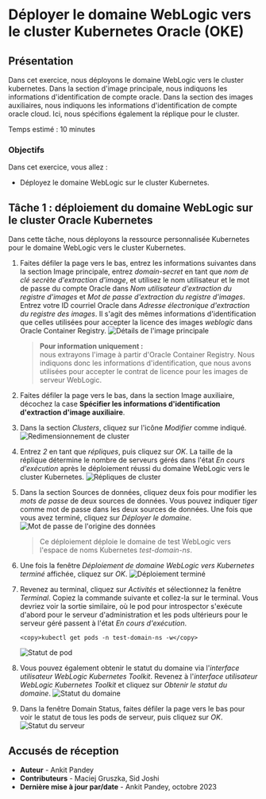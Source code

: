 # Déployer le domaine WebLogic vers le cluster Kubernetes Oracle (OKE)

## Présentation

Dans cet exercice, nous déployons le domaine WebLogic vers le cluster kubernetes. Dans la section d'image principale, nous indiquons les informations d'identification de compte oracle. Dans la section des images auxiliaires, nous indiquons les informations d'identification de compte oracle cloud. Ici, nous spécifions également la réplique pour le cluster.

Temps estimé : 10 minutes

### Objectifs

Dans cet exercice, vous allez :

*   Déployez le domaine WebLogic sur le cluster Kubernetes.

## Tâche 1 : déploiement du domaine WebLogic sur le cluster Oracle Kubernetes

Dans cette tâche, nous déployons la ressource personnalisée Kubernetes pour le domaine WebLogic vers le cluster Kubernetes.

1.  Faites défiler la page vers le bas, entrez les informations suivantes dans la section Image principale, entrez _domain-secret_ en tant que _nom de clé secrète d'extraction d'image_, et utilisez le nom utilisateur et le mot de passe du compte Oracle dans _Nom utilisateur d'extraction du registre d'images_ et _Mot de passe d'extraction du registre d'images_. Entrez votre ID courriel Oracle dans _Adresse électronique d'extraction du registre des images_. Il s'agit des mêmes informations d'identification que celles utilisées pour accepter la licence des images _weblogic_ dans Oracle Container Registry. ![Détails de l'image principale](images/primary-image-details.png)
    
    > **Pour information uniquement :**  
    > nous extrayons l'image à partir d'Oracle Container Registry. Nous indiquons donc les informations d'identification, que nous avons utilisées pour accepter le contrat de licence pour les images de serveur WebLogic.
    
2.  Faites défiler la page vers le bas, dans la section Image auxiliaire, décochez la case **Spécifier les informations d'identification d'extraction d'image auxiliaire**.
    
3.  Dans la section _Clusters_, cliquez sur l'icône _Modifier_ comme indiqué. ![Redimensionnement de cluster](images/cluster-resize.png)
    
4.  Entrez _2_ en tant que _répliques_, puis cliquez sur _OK_. La taille de la réplique détermine le nombre de serveurs gérés dans l'état _En cours d'exécution_ après le déploiement réussi du domaine WebLogic vers le cluster Kubernetes. ![Répliques de cluster](images/cluster-replicas.png)
    
5.  Dans la section Sources de données, cliquez deux fois pour modifier les _mots de passe_ de deux sources de données. Vous pouvez indiquer _tiger_ comme mot de passe dans les deux sources de données. Une fois que vous avez terminé, cliquez sur _Déployer le domaine_. ![Mot de passe de l'origine des données](images/datasource-password.png)
    
    > Ce déploiement déploie le domaine de test WebLogic vers l'espace de noms Kubernetes _test-domain-ns_.
    
6.  Une fois la fenêtre _Déploiement de domaine WebLogic vers Kubernetes terminé_ affichée, cliquez sur _OK_. ![Déploiement terminé](images/deployment-complete.png)
    
7.  Revenez au terminal, cliquez sur _Activités_ et sélectionnez la fenêtre _Terminal_. Copiez la commande suivante et collez-la sur le terminal. Vous devriez voir la sortie similaire, où le pod pour introspector s'exécute d'abord pour le serveur d'administration et les pods ultérieurs pour le serveur géré passent à l'état _En cours d'exécution_.
    
        <copy>kubectl get pods -n test-domain-ns -w</copy>
        
    
    ![Statut de pod](images/pod-status.png)
    
8.  Vous pouvez également obtenir le statut du domaine via l'_interface utilisateur WebLogic Kubernetes Toolkit_. Revenez à l'_interface utilisateur WebLogic Kubernetes Toolkit_ et cliquez sur _Obtenir le statut du domaine_. ![Statut du domaine](images/domain-status.png)
    
9.  Dans la fenêtre Domain Status, faites défiler la page vers le bas pour voir le statut de tous les pods de serveur, puis cliquez sur _OK_. ![Statut du serveur](images/server-status.png)
    

## Accusés de réception

*   **Auteur** - Ankit Pandey
*   **Contributeurs** - Maciej Gruszka, Sid Joshi
*   **Dernière mise à jour par/date** - Ankit Pandey, octobre 2023